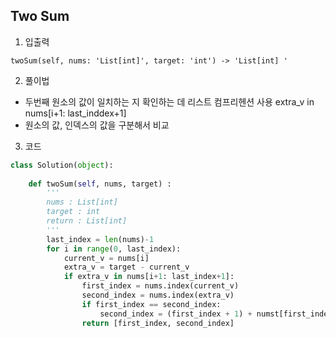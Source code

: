 
## Two Sum 

1. 입출력 
```
twoSum(self, nums: 'List[int]', target: 'int') -> 'List[int] ' 
```
2. 풀이법 
* 두번째 원소의 값이 일치하는 지 확인하는 데 리스트 컴프리헨션 사용 
extra_v in nums[i+1: last_inddex+1]
* 원소의 값, 인덱스의 값을 구분해서 비교 


3. 코드 
```python
class Solution(object):
    
    def twoSum(self, nums, target) :   
        '''
        nums : List[int]
        target : int
        return : List[int]
        '''
        last_index = len(nums)-1
        for i in range(0, last_index):
            current_v = nums[i]
            extra_v = target - current_v
            if extra_v in nums[i+1: last_index+1]:
                first_index = nums.index(current_v)
                second_index = nums.index(extra_v)
                if first_index == second_index: 
                    second_index = (first_index + 1) + numst[first_index+1:].index(extra_v)
                return [first_index, second_index]

```            
